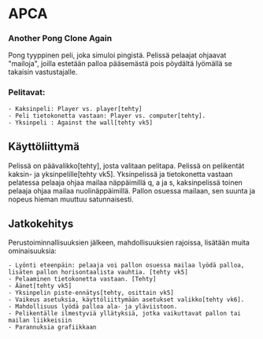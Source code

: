 # APCA

### Another Pong Clone Again

 Pong tyyppinen peli, joka simuloi pingistä. Pelissä pelaajat ohjaavat "mailoja", joilla estetään palloa pääsemästä pois pöydältä lyömällä se takaisin vastustajalle. 
 
 
### Pelitavat:
  
    - Kaksinpeli: Player vs. player[tehty]
    - Peli tietokonetta vastaan: Player vs. computer[tehty].
    - Yksinpeli : Against the wall[tehty vk5]
    
## Käyttöliittymä

 Pelissä on päävalikko[tehty], josta valitaan pelitapa. Pelissä on pelikentät kaksin- ja yksinpelille[tehty vk5]. Yksinpelissä ja tietokonetta vastaan pelatessa pelaaja ohjaa mailaa näppäimillä q, a ja s, kaksinpelissä toinen pelaaja ohjaa mailaa nuolinäppäimillä. Pallon osuessa mailaan, sen suunta ja nopeus hieman muuttuu satunnaisesti.
 
## Jatkokehitys
 
  Perustoiminnallisuuksien jälkeen, mahdollisuuksien rajoissa, lisätään muita ominaisuuksia:
  
    - Lyönti eteenpäin: pelaaja voi pallon osuessa mailaa lyödä palloa, lisäten pallon horisontaalista vauhtia. [tehty vk5]
    - Pelaaminen tietokonetta vastaan. [Tehty]
    - Äänet[tehty vk5]
    - Yksinpelin piste-ennätys[tehty, osittain vk5]
    - Vaikeus asetuksia, käyttöliittymään asetukset valikko[tehty vk6].
    - Mahdollisuus lyödä palloa ala- ja yläviistoon.
    - Pelikentälle ilmestyviä yllätyksiä, jotka vaikuttavat pallon tai mailan liikkeisiin
    - Parannuksia grafiikkaan
